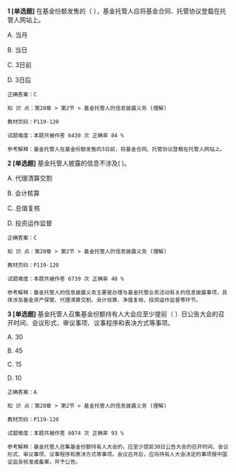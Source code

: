 **1 [单选题]** 在基金份额发售的（        ），基金托管人应将基金合同、托管协议登载在托管人网站上。

A. 当月

B. 当日

C. 3日前

D. 3日后

```
正确答案：C

知 识 点：第20章 > 第2节 > 基金托管人的信息披露义务 (理解)

教材页码：P119-120

试题难度：本题共被作答 6430 次 正确率 84 %

参考解释：基金托管人在基金份额发售的3日前，将基金合同、托管协议登载在托管人网站上。
```


**2 [单选题]** 基金托管人披露的信息不涉及(        )。

A. 代理清算交割

B. 会计核算

C. 总值复核

D. 投资运作监督

```
正确答案：C

知 识 点：第20章 > 第2节 > 基金托管人的信息披露义务 (理解)

教材页码：P119-120

试题难度：本题共被作答 6739 次 正确率 40 %

参考解释：基金托管人的信息披露义务主要是办理与基金托管业务活动有关的信息披露事项，具体涉及基金资产保管、代理清算交割、会计核算、净值复核、投资运作监督等环节。
```


**3 [单选题]** 基金托管人召集基金份额持有人大会应至少提前（       ）日公告大会的召开时间、会议形式、审议事项、议事程序和表决方式等事项。

A. 30

B. 45

C. 15

D. 10

```
正确答案：A

知 识 点：第20章 > 第2节 > 基金托管人的信息披露义务 (理解)

教材页码：P119-120

试题难度：本题共被作答 6074 次 正确率 93 %

参考解释：基金托管人召集基金份额持有人大会的，应至少提前30日公告大会的召开时间、会议形式、审议事项、议事程序和表决方式等事项。会议召开后，应将持有人大会决定的事项报中国证监会核准或备案，并予公告。
```

